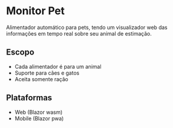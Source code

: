 # Monitor Pet

Alimentador automático para pets, tendo um visualizador web das informações em tempo real sobre seu animal de estimação.

## Escopo

- Cada alimentador é para um animal
- Suporte para cães e gatos
- Aceita somente ração

## Plataformas

- Web (Blazor wasm)
- Mobile (Blazor pwa)

